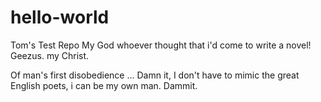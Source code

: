 # hello-world
Tom's Test Repo
My God whoever thought that i'd come to write a novel!  Geezus.  my Christ.

Of man's first disobedience ... Damn it, I don't have to mimic the great English poets, i can be my own man.  Dammit.
